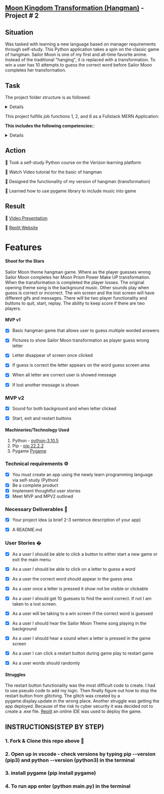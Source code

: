 ## [Moon Kingdom Transformation (Hangman)](https://replit.com/@Sheree1986/MoonKingdom#main.py) - Project # 2



## Situation

Was tasked with learning a new language based on manager requirements through self-study. This Python application takes a spin on the classic game of hangman. Sailor Moon is one of my first and all-time favorite anime. Instead of the traditional "hanging", it is replaced with a transformation. To win a user has 10 attempts to guess the correct word 
before Sailor Moon completes her transformation.

## Task
The project folder structure is as followed:

<details>

   🌙 assets

   🌙 Photo not used

   🌙 requirement.text

   🌙 runtime.txt

   🌙 main.py
   
   🌙 button.py
</details>



This project fulfills job functions 1, 2, and 6 as a Fullstack MERN Application:

**This includes the following competencies:**: 

<details>

🌙 JF 1.1 Can explain all stages of the software development life cycle (what each stage contains, including the inputs and outputs). Yes, the deployment of this application was the most difficult. In the end, I used Replit to run/host the game. 
   
🌙 JF 1.5 Can follow software designs and functional/technical specifications. Learning Python was very fun. It took a while to get used to the spacing/tabbing requirements but with practice, I was able to learn and grow. This project was completely designed by me, so I was able to implement the specifications. 	


🌙 JF 2.2 Can identify relevant and up-to-date software designs and how to read and implement functional/technical specifications. For the portfolio, I had to update pygame to get the application running locally. The replit "deployment" had no such issue.

🌙 JF 2.3 Can develop effective user interfaces. This was the most fun project to work on. I got to learn a new language and make a classic game with my spin. Using Pygame allows for music and other sound effects to get the user engaged. A future implementation would be the mute button and two-player functionality with scorekeeping.
   

🌙 JF 6.3 Able to communicate software solutions and ideas to technical and non-technical stakeholders. This was done through the video presentation.
   
🌙 JF 6.4 Works independently and takes responsibility. For example, has a disciplined and responsible approach to risk, and stays motivated and committed when facing challenges. A Kanban board wasn't used for this project but I did follow the user stories as a guideline for what needed to be accomplished to mark this project as done.		
   
🌙 JF 6.6 Shows initiative for solving problems within their own remit, being resourceful when faced with a problem to solve. Under the struggles sections of the original readme, I outlined how the restart button issue was solved.				

</details>


## Action 
🌙 Took a self-study Python course on the Verizon learning platform

🌙 Watch Video tutorial for the basic of hangman

🌙 Designed the functionality of my version of hangman (transformation)

🌙 Learned how to use pygame library to include music into game



## Result 
🌙 [Video Presentation](https://www.youtube.com/watch?v=Z9r3lrbA_Tk)

🌙 [Replit Website](https://replit.com/@Sheree1986/MoonKingdom#main.py)



# Features

#### Shoot for the Stars
Sailor Moon theme hangman game.  Where as the player guesses wrong Sailor Moon completes her Moon Prism Power Make UP transformation. When the transformation is completed the player losses. The original opening theme song is the background music. Other sounds play when guess is correct or incorrect. The win screen and the lost screen will have different gifs and messages. There will be two player functionality and buttons to quit, start, replay. The ability to keep score if there are two players.

#### MVP v1
- [X] Basic hangman game that allows user to guess multiple worded answers
- [X] Pictures to show Sailor Moon transformation as player guess wrong letter
- [X] Letter disappear of screen once clicked
- [X] If guess is correct the letter appears on the word guess screen area
- [X] When all letter are correct user is showed message
- [X] If lost another message is shown


### MVP v2
- [X] Sound for both background and when letter clicked
- [X] Start, exit and restart buttons



#### Machineries/Technology Used

1. Python - [python-3.10.5](https://www.python.org/downloads/)
2. Pip - [pip 22.2.2](https://packaging.python.org/en/latest/tutorials/installing-packages/)
3. Pygame [Pygame](https://pypi.org/project/pygame/)

### Technical requirements ⚙️
- [X] You must create an app using the newly learn programming language via self-study (Python)
- [X] Be a complete product
- [X] Implement thoughtful user stories
- [X] Meet MVP and MPV2 outlined

### Necessary Deliverables 🏁
- [x] Your project idea (a brief 2-3 sentence description of your app)
- [x] A README.md


### User Stories �
- [x] As a user I should be able to click a button to either start a new game or exit the main menu
- [x] As a user I should be able to click on a letter to guess a word
- [x] As a user the correct word should appear in the guess area
- [x] As a user once a letter is pressed it show not be visible or clickable 
- [x] As a user I should get 10 guesses to find the word correct. If not I am taken to a lost screen.
- [x] As a user will be taking to a win screen if the correct word is guessed
- [x] As a user I should hear the Sailor Moon Theme song playing in the background
- [x] As a user I should hear a sound when a letter is pressed in the game screen
- [x] As a user I can click a restart button during game play to restart game
- [x] As a user words should randomly 





#### Struggles
The restart button functionality was the most difficult code to create. I had to use pseudo code to add my logic. Then finally figure out how to stop the restart button from glitching.
The glitch was created by a pygame.display.update in the wrong place. Another struggle was getting the app deployed. Because of the risk to cyber security it was decided not to create a .exe file. [Replit](https://replit.com/@Sheree1986/MoonKingdom#main.py) an online IDE was used to deploy the game.





## INSTRUCTIONS(STEP BY STEP)
### 1. Fork & Clone this repo above 🔱
### 2. Open up in vscode - check versions by typing pip --version (pip3) and python --version (python3) in the terminal
### 3. install pygame (pip install pygame)
### 4. To run app enter (python main.py) in the terminal 



